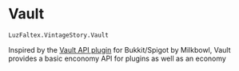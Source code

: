 # Vault

`LuzFaltex.VintageStory.Vault`

Inspired by the [Vault API plugin](https://github.com/MilkBowl/VaultAPI/) for Bukkit/Spigot by Milkbowl, Vault provides a basic enconomy API for plugins as well as an economy 
